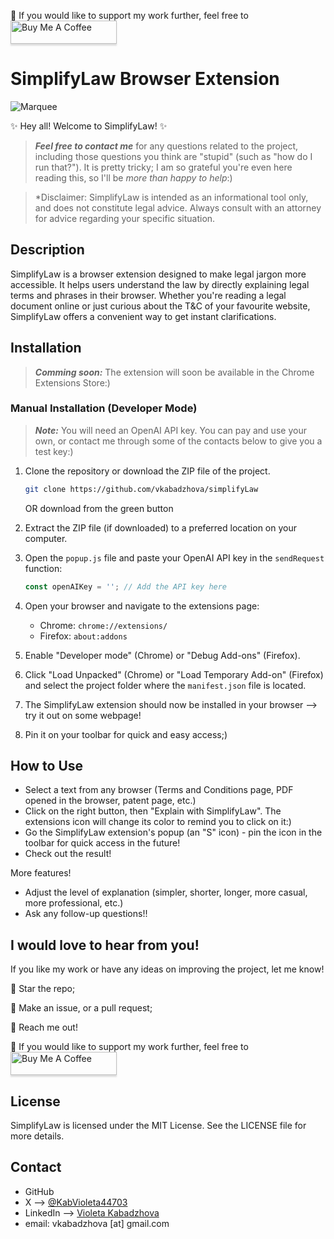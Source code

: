🔆 If you would like to support my work further, feel free to <a href="https://www.buymeacoffee.com/vkabadzhova" target="_blank"><img src="https://www.buymeacoffee.com/assets/img/custom_images/orange_img.png" alt="Buy Me A Coffee" style="height: 37px !important;width: 170px !important;box-shadow: 0px 3px 2px 0px rgba(190, 190, 190, 0.5) !important;-webkit-box-shadow: 0px 3px 2px 0px rgba(190, 190, 190, 0.5) !important;" ></a>

# SimplifyLaw Browser Extension

![Marquee](https://github.com/vkabadzhova/simplifyLaw/blob/main/images/Marquee_simplifylaw.png)

✨ Hey all! Welcome to SimplifyLaw! ✨

> _**Feel free to contact me**_ for any questions related to the project, including those questions you think are "stupid" (such as "how do I run that?"). It is pretty tricky; I am so grateful you're even here reading this, so I'll be _more than happy to help_:)

> *Disclaimer: SimplifyLaw is intended as an informational tool only, and does not constitute legal advice. Always consult with an attorney for advice regarding your specific situation.

## Description

SimplifyLaw is a browser extension designed to make legal jargon more accessible. It helps users understand the law by directly explaining legal terms and phrases in their browser. Whether you're reading a legal document online or just curious about the T&C of your favourite website, SimplifyLaw offers a convenient way to get instant clarifications.

## Installation
> _**Comming soon:**_ The extension will soon be available in the Chrome Extensions Store:)

<!-- ### From the Web Store

1. Visit the SimplifyLaw extension page on the Chrome Web Store or Firefox Add-ons site.
2. Click "Add to Chrome" or "Add to Firefox" to install the extension.
3. Once installed, the SimplifyLaw icon will appear in your browser's toolbar. -->

### Manual Installation (Developer Mode)
> _**Note:**_ You will need an OpenAI API key. You can pay and use your own, or contact me through some of the contacts below to give you a test key:)  

1. Clone the repository or download the ZIP file of the project.
   ```bash
   git clone https://github.com/vkabadzhova/simplifyLaw
   ```
   OR download from the green button
1. Extract the ZIP file (if downloaded) to a preferred location on your computer.
1. Open the `popup.js` file and paste your OpenAI API key in the `sendRequest` function:
   ```js
   const openAIKey = ''; // Add the API key here
   ```

3. Open your browser and navigate to the extensions page:
   - Chrome: `chrome://extensions/`
   - Firefox: `about:addons`
4. Enable "Developer mode" (Chrome) or "Debug Add-ons" (Firefox).
5. Click "Load Unpacked" (Chrome) or "Load Temporary Add-on" (Firefox) and select the project folder where the `manifest.json` file is located.
6. The SimplifyLaw extension should now be installed in your browser --> try it out on some webpage!
7. Pin it on your toolbar for quick and easy access;)

## How to Use
- Select a text from any browser (Terms and Conditions page, PDF opened in the browser, patent page, etc.)
- Click on the right button, then "Explain with SimplifyLaw". The extensions icon will change its color to remind you to click on it:)
- Go the SimplifyLaw extension's popup (an "S" icon) - pin the icon in the toolbar for quick access in the future!
- Check out the result!

More features!
- Adjust the level of explanation (simpler, shorter, longer, more casual, more professional, etc.)
- Ask any follow-up questions!! 

## I would love to hear from you!
If you like my work or have any ideas on improving the project, let me know!

🔆 Star the repo;

🔆 Make an issue, or a pull request;

🔆 Reach me out! 

🔆 If you would like to support my work further, feel free to <a href="https://www.buymeacoffee.com/vkabadzhova" target="_blank"><img src="https://www.buymeacoffee.com/assets/img/custom_images/orange_img.png" alt="Buy Me A Coffee" style="height: 37px !important;width: 170px !important;box-shadow: 0px 3px 2px 0px rgba(190, 190, 190, 0.5) !important;-webkit-box-shadow: 0px 3px 2px 0px rgba(190, 190, 190, 0.5) !important;" ></a>

## License

SimplifyLaw is licensed under the MIT License. See the LICENSE file for more details.

## Contact
- GitHub 
- X --> [@KabVioleta44703](https://x.com/KabVioleta44703)
- LinkedIn --> [Violeta Kabadzhova](https://www.linkedin.com/in/violeta-kabadzhova/)
- email: vkabadzhova [at] gmail.com
